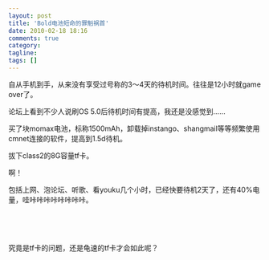 ```yaml
---
layout: post
title: 'Bold电池短命的罪魁祸首'
date: 2010-02-18 18:16
comments: true
category: 
tagline: 
tags: []
---
```

    

自从手机到手，从来没有享受过号称的3～4天的待机时间。往往是12小时就game over了。

论坛上看到不少人说刷OS 5.0后待机时间有提高，我还是没感觉到……

买了块momax电池，标称1500mAh，卸载掉instango、shangmail等等频繁使用cmnet连接的软件，提高到1.5d待机。

拔下class2的8G容量tf卡。

啊！

包括上网、泡论坛、听歌、看youku几个小时，已经快要待机2天了，还有40%电量，哇咔咔咔咔咔咔咔咔。

 

 

究竟是tf卡的问题，还是龟速的tf卡才会如此呢？

